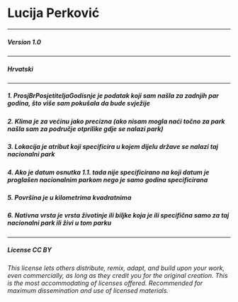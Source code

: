 # Lucija Perković
-------------------------------------------
##### Version 1.0
-------------------------------------------
##### Hrvatski
-------------------------------------------
##### 1. ProsjBrPosjetiteljaGodisnje je podatak koji sam našla za zadnjih par godina, što više sam pokušala da bude svježije
##### 2. Klima je za većinu jako precizna (ako nisam mogla naći točno za park našla sam za područje otprilike gdje se nalazi park)
##### 3. Lokacija je atribut koji specificira u kojem dijelu države se nalazi taj nacionalni park
##### 4. Ako je datum osnutka 1.1. tada nije specificirano na koji datum je proglašen nacionalnim parkom nego je samo godina specificirana
##### 5. Površina je u kilometrima kvadratnima
##### 6. Nativna vrsta je vrsta životinje ili biljke koja je ili specifična samo za taj nacionalni park ili živi u tom parku
-------------------------------------------
##### License CC BY
###### This license lets others distribute, remix, adapt, and build upon your work, even commercially, as long as they credit you for the original creation. This is the most accommodating of licenses offered. Recommended for maximum dissemination and use of licensed materials.
